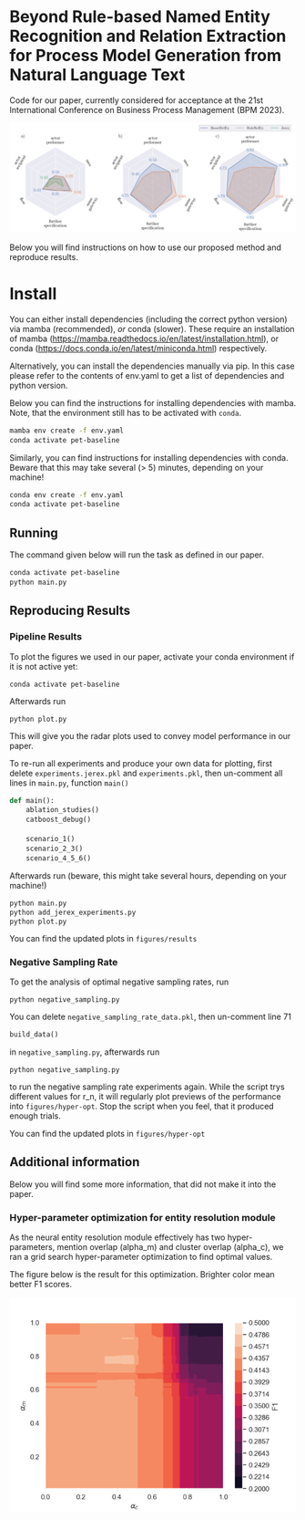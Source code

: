 # Beyond Rule-based Named Entity Recognition and Relation Extraction for Process Model Generation from Natural Language Text

Code for our paper, currently considered for acceptance at the 
21st International Conference on Business Process Management (BPM 2023).

![Pipeline results](figures/results/scenario-4-5-6.png)

Below you will find instructions on how to use our proposed
method and reproduce results.

# Install

You can either install dependencies (including the correct python version) via
mamba (recommended), *or* conda (slower). These require an installation of mamba
(https://mamba.readthedocs.io/en/latest/installation.html), or conda
(https://docs.conda.io/en/latest/miniconda.html) respectively.

Alternatively, you can install the dependencies manually via pip. In this
case please refer to the contents of env.yaml to get a list of
dependencies and python version.

Below you can find the instructions for installing dependencies with mamba.
Note, that the environment still has to be activated with `conda`.

```bash
mamba env create -f env.yaml
conda activate pet-baseline
```

Similarly, you can find instructions for installing dependencies with conda.
Beware that this may take several (> 5) minutes, depending on your machine!

```bash
conda env create -f env.yaml
conda activate pet-baseline
```

## Running

The command given below will run the task as defined in our paper.

```bash
conda activate pet-baseline
python main.py
```

## Reproducing Results

### Pipeline Results

To plot the figures we used in our paper, activate your conda environment
if it is not active yet:

```shell
conda activate pet-baseline
```

Afterwards run

```shell
python plot.py
```

This will give you the radar plots used to convey model performance 
in our paper.

To re-run all experiments and produce your own data for plotting, 
first delete `experiments.jerex.pkl` and `experiments.pkl`, 
then un-comment all lines in `main.py`, function `main()`

```python
def main():
    ablation_studies()
    catboost_debug()

    scenario_1()
    scenario_2_3()
    scenario_4_5_6()
```

Afterwards run (beware, this might take several hours, 
depending on your machine!)

```shell
python main.py
python add_jerex_experiments.py
python plot.py
```

You can find the updated plots in `figures/results` 

### Negative Sampling Rate

To get the analysis of optimal negative sampling rates, run

```shell
python negative_sampling.py
```

You can delete `negative_sampling_rate_data.pkl`, then un-comment line 71

```python
build_data()
```

in `negative_sampling.py`, afterwards run 

```shell
python negative_sampling.py
```

to run the negative sampling rate experiments again. While
the script trys different values for r_n, it will regularly plot
previews of the performance into `figures/hyper-opt`. Stop the script
when you feel, that it produced enough trials.

You can find the updated plots in `figures/hyper-opt` 

## Additional information

Below you will find some more information, that did not make it into
the paper.

### Hyper-parameter optimization for entity resolution module

As the neural entity resolution module effectively has two hyper-parameters,
mention overlap (alpha_m) and cluster overlap (alpha_c), we ran a
grid search hyper-parameter optimization to find optimal values.

The figure below is the result for this optimization. Brighter color
mean better F1 scores.

![Hyper-parameter optimization results for neural entity resolution module](figures/hyper-opt/co-ref-params.png)
